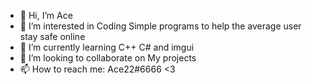 - 👋 Hi, I’m Ace
- 👀 I’m interested in Coding Simple programs to help the average user stay safe online
- 🌱 I’m currently learning C++ C# and imgui
- 💞️ I’m looking to collaborate on My projects
- 📫 How to reach me: Ace22#6666
<3
